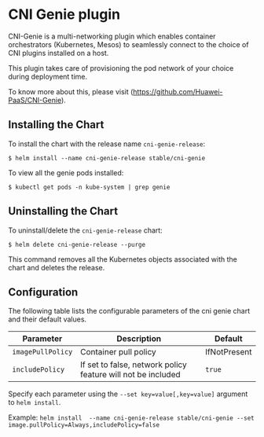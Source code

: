 # CNI Genie plugin

CNI-Genie is a multi-networking plugin which enables container orchestrators (Kubernetes, Mesos) to seamlessly connect to the choice of CNI plugins installed on a host.

This plugin takes care of provisioning the pod network of your choice during deployment time.


To know more about this, please visit (https://github.com/Huawei-PaaS/CNI-Genie).

## Installing the Chart

To install the chart with the release name `cni-genie-release`:

```console
$ helm install --name cni-genie-release stable/cni-genie
```

To view all the genie pods installed:
```console
$ kubectl get pods -n kube-system | grep genie
```


## Uninstalling the Chart

To uninstall/delete the `cni-genie-release` chart:

```console
$ helm delete cni-genie-release --purge
```

This command removes all the Kubernetes objects associated with the chart and deletes the release.

## Configuration

The following table lists the configurable parameters of the cni genie chart and their default values.

| Parameter | Description | Default |
| --------- | ----------- | ------- |
| `imagePullPolicy` | Container pull policy | IfNotPresent |
| `includePolicy`       | If set to false, network policy feature will not be included                  | `true`                                                   |

Specify each parameter using the `--set key=value[,key=value]` argument to `helm install`.

Example: `helm install  --name cni-genie-release stable/cni-genie --set image.pullPolicy=Always,includePolicy=false`

